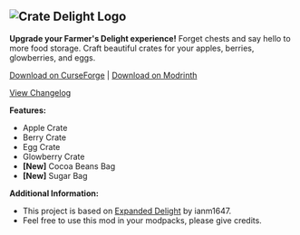![Crate Delight Logo](https://cdn.modrinth.com/data/9rlXSyLg/images/c741ee61d02d1d45dd85222e826e3e6dd787e837.png)
--
**Upgrade your Farmer's Delight experience!** Forget chests and say hello to more food storage. Craft beautiful crates for your apples, berries, glowberries, and eggs.

[Download on CurseForge](https://curseforge.com/minecraft/mc-mods/crate-delight) | [Download on Modrinth](https://modrinth.com/mod/crate-delight)

[View Changelog](https://github.com/axperty/cratedelight/blob/master/CHANGELOG.md)

**Features:**

- Apple Crate
- Berry Crate
- Egg Crate
- Glowberry Crate
- **[New]** Cocoa Beans Bag
- **[New]** Sugar Bag

**Additional Information:**

- This project is based on [Expanded Delight](https://modrinth.com/mod/expanded-delight) by ianm1647.
- Feel free to use this mod in your modpacks, please give credits.
